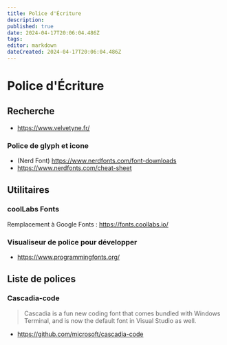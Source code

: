 ```yaml
---
title: Police d'Écriture
description: 
published: true
date: 2024-04-17T20:06:04.486Z
tags: 
editor: markdown
dateCreated: 2024-04-17T20:06:04.486Z
---
```


# Police d'Écriture

## Recherche

- <https://www.velvetyne.fr/>

### Police de glyph et icone

- (Nerd Font) <https://www.nerdfonts.com/font-downloads>
- <https://www.nerdfonts.com/cheat-sheet>

## Utilitaires

### coolLabs Fonts

Remplacement à Google Fonts : <https://fonts.coollabs.io/>

### Visualiseur de police pour développer

- <https://www.programmingfonts.org/>

## Liste de polices

### Cascadia-code

> Cascadia is a fun new coding font that comes bundled with Windows Terminal, and is now the default font in Visual Studio as well.

- <https://github.com/microsoft/cascadia-code>
